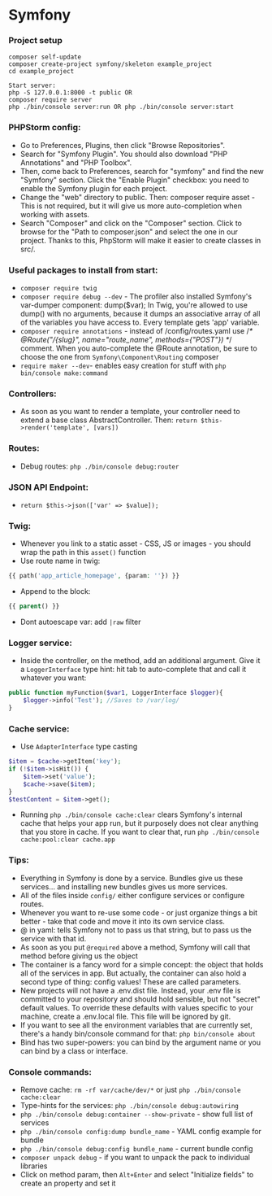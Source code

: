 # Symfony

### Project setup

```text
composer self-update 
composer create-project symfony/skeleton example_project 
cd example_project 

Start server: 
php -S 127.0.0.1:8000 -t public OR 
composer require server 
php ./bin/console server:run OR php ./bin/console server:start
```

### PHPStorm config:

* Go to Preferences, Plugins, then click "Browse Repositories". 
* Search for "Symfony Plugin". You should also download "PHP Annotations" and "PHP Toolbox". 
* Then, come back to Preferences, search for "symfony" and find the new "Symfony" section. Click the "Enable Plugin" checkbox: you need to enable the Symfony plugin for each project.
* Change the "web" directory to public. Then: composer require asset - This is not required, but it will give us more auto-completion when working with assets.
* Search "Composer" and click on the "Composer" section. Click to browse for the "Path to composer.json" and select the one in our project. Thanks to this, PhpStorm will make it easier to create classes in src/.

### Useful packages to install from start:

* `composer require twig` 
* `composer require debug --dev` - The profiler also installed Symfony's var-dumper component: dump\($var\); In Twig, you're allowed to use dump\(\) with no arguments, because it dumps an associative array of all of the variables you have access to. Every template gets 'app' variable.
* `composer require annotations` - instead of /config/routes.yaml use  /_\* @Route\("/{slug}", name="route\_name", methods={"POST"}\) \*_/ comment. When you auto-complete the @Route annotation, be sure to choose the one from `Symfony\Component\Routing` composer
* `require maker --dev`- enables easy creation for stuff with `php bin/console make:command`

### Controllers:

* As soon as you want to render a template, your controller need to extend a base class AbstractController. Then: `return $this->render('template', [vars])`

### Routes:

* Debug routes: `php ./bin/console debug:router`

### JSON API Endpoint:

* `return $this->json(['var' => $value]);`

### Twig:

* Whenever you link to a static asset - CSS, JS or images - you should wrap the path in this `asset()` function
* Use route name in twig:

```php
{{ path('app_article_homepage', {param: ''}) }}
```

* Append to the block: 

```php
{{ parent() }}
```

* Dont autoescape var: add `|raw` filter

### Logger service:

* Inside the controller, on the method, add an additional argument. Give it a `LoggerInterface` type hint: hit tab to auto-complete that and call it whatever you want:

```php
public function myFunction($var1, LoggerInterface $logger){
    $logger->info('Test'); //Saves to /var/log/
} 
```

### Cache service:

* Use `AdapterInterface` type casting

```php
$item = $cache->getItem('key');
if (!$item->isHit()) {
    $item->set('value');
    $cache->save($item);
}
$testContent = $item->get();
```

* Running `php ./bin/console cache:clear` clears Symfony's internal cache that helps your app run, but it purposely does not clear anything that you store in cache. If you want to clear that, run `php ./bin/console cache:pool:clear cache.app`

### Tips:

* Everything in Symfony is done by a service. Bundles give us these services... and installing new bundles gives us more services.
* All of the files inside `config/` either configure services or configure routes.
* Whenever you want to re-use some code - or just organize things a bit better - take that code and move it into its own service class.
* @ in yaml: tells Symfony not to pass us that string, but to pass us the service with that id.
* As soon as you put `@required` above a method, Symfony will call that method before giving us the object
* The container is a fancy word for a simple concept: the object that holds all of the services in app. But actually, the container can also hold a second type of thing: config values! These are called parameters.
* New projects will not have a .env.dist file. Instead, your .env file is committed to your repository and should hold sensible, but not "secret" default values. To override these defaults with values specific to your machine, create a .env.local file. This file will be ignored by git.
* If you want to see all the environment variables that are currently set, there's a handy bin/console command for that: `php bin/console about`
* Bind has two super-powers: you can bind by the argument name or you can bind by a class or interface.

### Console commands:

* Remove cache: `rm -rf var/cache/dev/*` or just `php ./bin/console cache:clear` 
* Type-hints for the services: `php ./bin/console debug:autowiring` 
* `php ./bin/console debug:container --show-private` - show full list of services
* `php ./bin/console config:dump bundle_name` - YAML config example for bundle
* `php ./bin/console debug:config bundle_name` - current bundle config 
* `composer unpack debug` - if you want to unpack the pack to individual libraries
* Click on method param, then `Alt+Enter` and select "Initialize fields" to create an property and set it

